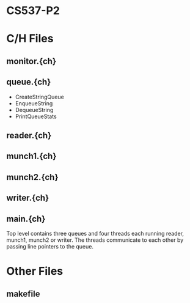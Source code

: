 # CS537-P2

# C/H Files
## monitor.{ch}
## queue.{ch}
- CreateStringQueue
- EnqueueString
- DequeueString
- PrintQueueStats
## reader.{ch}
## munch1.{ch}
## munch2.{ch}
## writer.{ch}
## main.{ch}
Top level contains three queues and four threads each running reader, munch1, munch2 or writer. The threads communicate to each other by passing line pointers to the queue.
# Other Files
## makefile
